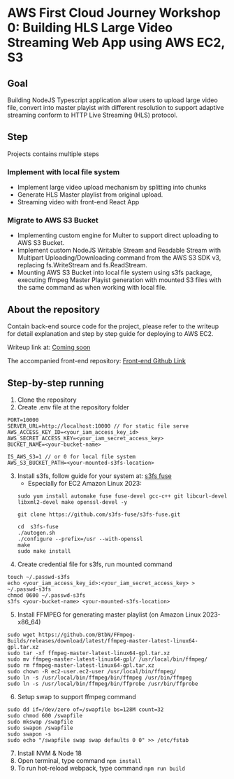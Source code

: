 # AWS First Cloud Journey Workshop 0: Building HLS Large Video Streaming Web App using AWS EC2, S3

## Goal
Building NodeJS Typescript application allow users to upload large video file, convert into master playist with different resolution to support adaptive streaming conform to HTTP Live Streaming (HLS) protocol.

## Step
Projects contains multiple steps

### Implement with local file system
- Implement large video upload mechanism by splitting into chunks
- Generate HLS Master playlist from original upload.
- Streaming video with front-end React App

### Migrate to AWS S3 Bucket
- Implementing custom engine for Multer to support direct uploading to AWS S3 Bucket.
- Implement custom NodeJS Writable Stream and Readable Stream with Multipart Uploading/Downloading command from the AWS S3 SDK v3, replacing fs.WriteStream and fs.ReadStream.
- Mounting AWS S3 Bucket into local file system using s3fs package, executing ffmpeg Master Playist generation with mounted S3 files with the same command as when working with local file.

## About the repository
Contain back-end source code for the project, please refer to the writeup for detail explanation and step by step guide for deploying to AWS EC2.

Writeup link at: [Coming soon](./ "Writeup") 

The accompanied front-end repository: [Front-end Github Link](https://github.com/hdthinh1012/aws-workshop-0-hls-streaming-fe "Front-end Github Link")

## Step-by-step running
1. Clone the repository  
2. Create .env file at the repository folder  
```
PORT=10000
SERVER_URL=http://localhost:10000 // For static file serve
AWS_ACCESS_KEY_ID=<your_iam_access_key_id>
AWS_SECRET_ACCESS_KEY=<your_iam_secret_access_key>
BUCKET_NAME=<your-bucket-name>

IS_AWS_S3=1 // or 0 for local file system
AWS_S3_BUCKET_PATH=<your-mounted-s3fs-location>
```
3. Install s3fs, follow guide for your system at: [s3fs fuse](https://github.com/s3fs-fuse/s3fs-fuse "s3fs fuse")
   - Especially for EC2 Amazon Linux 2023:
   ```
   sudo yum install automake fuse fuse-devel gcc-c++ git libcurl-devel libxml2-devel make openssl-devel -y

   git clone https://github.com/s3fs-fuse/s3fs-fuse.git

   cd  s3fs-fuse
   ./autogen.sh 
   ./configure --prefix=/usr --with-openssl
   make
   sudo make install
   ```
4. Create credential file for s3fs, run mounted command
```
touch ~/.passwd-s3fs
echo <your_iam_access_key_id>:<your_iam_secret_access_key> > ~/.passwd-s3fs
chmod 0600 ~/.passwd-s3fs
s3fs <your-bucket-name> <your-mounted-s3fs-location>
```
5. Install FFMPEG for generating master playlist (on Amazon Linux 2023-x86_64)
```
sudo wget https://github.com/BtbN/FFmpeg-Builds/releases/download/latest/ffmpeg-master-latest-linux64-gpl.tar.xz
sudo tar -xf ffmpeg-master-latest-linux64-gpl.tar.xz
sudo mv ffmpeg-master-latest-linux64-gpl/ /usr/local/bin/ffmpeg/
sudo rm ffmpeg-master-latest-linux64-gpl.tar.xz
sudo chown -R ec2-user.ec2-user /usr/local/bin/ffmpeg/
sudo ln -s /usr/local/bin/ffmpeg/bin/ffmpeg /usr/bin/ffmpeg
sudo ln -s /usr/local/bin/ffmpeg/bin/ffprobe /usr/bin/ffprobe
```
6. Setup swap to support ffmpeg command
```
sudo dd if=/dev/zero of=/swapfile bs=128M count=32
sudo chmod 600 /swapfile
sudo mkswap /swapfile
sudo swapon /swapfile
sudo swapon -s
sudo echo "/swapfile swap swap defaults 0 0" >> /etc/fstab
```
7. Install NVM & Node 18
8. Open terminal, type command `npm install`
9. To run hot-reload webpack, type command `npm run build`